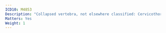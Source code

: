 ```yaml
---
ICD10: M4853
Description: "Collapsed vertebra, not elsewhere classified: Cervicothoracic region"
Matters: Yes
Weight: 1
---
```


